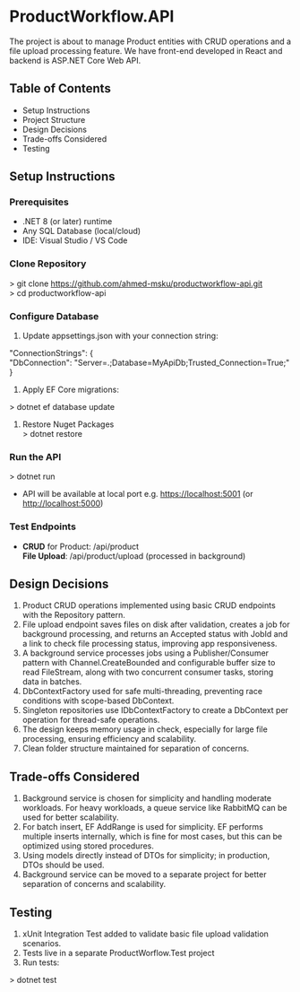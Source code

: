 # ProductWorkflow.API

The project is about to manage Product entities with CRUD operations and a file upload processing feature. We have front-end developed in React and backend is ASP.NET Core Web API.

## Table of Contents

- Setup Instructions
- Project Structure
- Design Decisions
- Trade-offs Considered
- Testing

## Setup Instructions

### Prerequisites

- .NET 8 (or later) runtime
- Any SQL Database (local/cloud)
- IDE: Visual Studio / VS Code

### Clone Repository

\> git clone <https://github.com/ahmed-msku/productworkflow-api.git>  
\> cd productworkflow-api

### Configure Database

1. Update appsettings.json with your connection string:

"ConnectionStrings": {  
"DbConnection": "Server=.;Database=MyApiDb;Trusted_Connection=True;"  
}

1. Apply EF Core migrations:

\> dotnet ef database update

1. Restore Nuget Packages  
    \> dotnet restore

### Run the API

\> dotnet run

- API will be available at local port e.g. <https://localhost:5001> (or <http://localhost:5000>)

### Test Endpoints

- **CRUD** for Product: /api/product  
    **File Upload**: /api/product/upload (processed in background)

##

## Design Decisions

1. Product CRUD operations implemented using basic CRUD endpoints with the Repository pattern.
2. File upload endpoint saves files on disk after validation, creates a job for background processing, and returns an Accepted status with JobId and a link to check file processing status, improving app responsiveness.
3. A background service processes jobs using a Publisher/Consumer pattern with Channel.CreateBounded and configurable buffer size to read FileStream, along with two concurrent consumer tasks, storing data in batches.
4. DbContextFactory used for safe multi-threading, preventing race conditions with scope-based DbContext.
5. Singleton repositories use IDbContextFactory to create a DbContext per operation for thread-safe operations.
6. The design keeps memory usage in check, especially for large file processing, ensuring efficiency and scalability.
7. Clean folder structure maintained for separation of concerns.

##

## Trade-offs Considered

1. Background service is chosen for simplicity and handling moderate workloads. For heavy workloads, a queue service like RabbitMQ can be used for better scalability.
2. For batch insert, EF AddRange is used for simplicity. EF performs multiple inserts internally, which is fine for most cases, but this can be optimized using stored procedures.
3. Using models directly instead of DTOs for simplicity; in production, DTOs should be used.
4. Background service can be moved to a separate project for better separation of concerns and scalability.

## Testing

1. xUnit Integration Test added to validate basic file upload validation scenarios.
2. Tests live in a separate ProductWorflow.Test project
3. Run tests:

\> dotnet test
